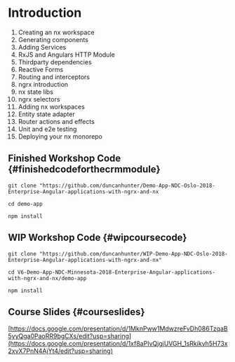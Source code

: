 # Introduction

1. Creating an nx workspace
2. Generating components
3. Adding Services
4. RxJS and Angulars HTTP Module
5. Thirdparty dependencies
6. Reactive Forms
7. Routing and interceptors
8. ngrx introduction
9. nx state libs
10. ngrx selectors
11. Adding nx workspaces
12. Entity state adapter
13. Router actions and effects
14. Unit and e2e testing
15. Deploying your nx monorepo

## Finished Workshop Code {#finishedcodeforthecrmmodule}

```text
git clone "https://github.com/duncanhunter/Demo-App-NDC-Oslo-2018-Enterprise-Angular-applications-with-ngrx-and-nx

cd demo-app

npm install
```

## WIP Workshop Code {#wipcoursecode}

```text
git clone "https://github.com/duncanhunter/WIP-Demo-App-NDC-Oslo-2018-Enterprise-Angular-applications-with-ngrx-and-nx"

cd V6-Demo-App-NDC-Minnesota-2018-Enterprise-Angular-applications-with-ngrx-and-nx/demo-app

npm install
```

## Course Slides {#courseslides}

[https://docs.google.com/presentation/d/1MknPww1MdwzreFvDh086TzqaB5yyQga0PaoRR9bgCXs/edit?usp=sharing](https://docs.google.com/presentation/d/1xf8aPIvQjgjUVGH_1sRkikvh5H73x2xvX7PnN4AjYt4/edit?usp=sharing)

